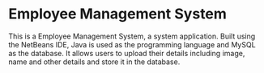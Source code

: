 # Employee Management System

This is a Employee Management System, a system application. Built using the NetBeans IDE, Java is used as the programming language and MySQL as the database. It allows users to upload their details including image, name and other details and store it in the database.

